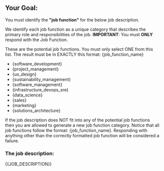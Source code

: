 ## Your Goal:

You must identify the **"job function"** for the below job description.


We identify each job function as a unique category that describes the primary role and responsibilities of the job.
**IMPORTANT**: You must **ONLY** respond with the Job Function.

These are the potential job functions.
You must only select ONE from this list.
The result must be in EXACTLY this format: {job_function_name}

- {software_development}
- {project_management}
- {ux_design}
- {sustainability_management}
- {software_management}
- {infrastructure_devops_sre}
- {data_science}
- {sales}
- {marketing}
- {solutions_architecture}

If the job description does NOT fit into any of the potential job functions then you are allowed to generate a new job function category.
Notice that all job functions follow the format: {job_function_name}.
Responding with anything other than the correctly formatted job function will be considered a failure.

### The job description:

{{JOB_DESCRIPTION}}
